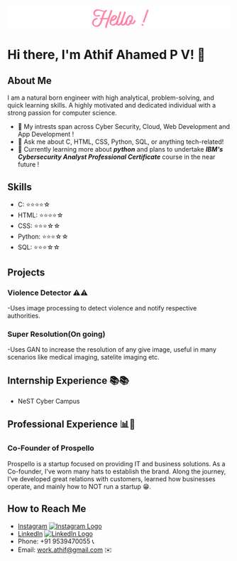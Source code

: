![Alt Text](https://github.com/athif-work/aboutMe/blob/main/1000.gif)


# Hi there, I'm Athif Ahamed P V! 👋

## About Me
I am a natural born engineer with high analytical, problem-solving, and quick learning skills. A highly motivated and dedicated individual with a strong passion for computer science.

- 🌱 My intrests span across Cyber Security, Cloud, Web Development and App Development !
- 💬 Ask me about C, HTML, CSS, Python, SQL, or anything tech-related!
- 📖 Currently learning more about ***python*** and plans to undertake ***IBM's Cybersecurity Analyst Professional Certificate*** course in the near future !


## Skills
- C: ⭐️⭐️⭐️⭐️☆
- HTML: ⭐️⭐️⭐️⭐️☆
- CSS: ⭐️⭐️⭐️☆☆
- Python: ⭐️⭐️⭐️☆☆
- SQL: ⭐️⭐️⭐️☆☆


## Projects
### Violence Detector ⚠️⚠️
-Uses image processing to detect violence and notify respective authorities.
### Super Resolution(On going)
-Uses GAN to increase the resolution of any give image, useful in many scenarios like medical imaging, satelite imaging etc.


## Internship Experience 📚📚
- NeST Cyber Campus

## Professional Experience 📊💼
### Co-Founder of Prospello
Prospello is a startup focused on providing IT and business solutions. As a Co-founder, I've worn many hats to establish the brand. Along the journey, I've developed great relations with customers, learned how businesses operate, and mainly how to NOT run a startup 😁.


## How to Reach Me

- [Instagram](https://www.instagram.com/athif_ahmd/) [<img src="https://upload.wikimedia.org/wikipedia/commons/thumb/a/a5/Instagram_icon.png/600px-Instagram_icon.png" alt="Instagram Logo" width="20"/>](https://www.instagram.com/athif_ahmd/) 
- [LinkedIn](https://www.linkedin.com/in/athif2002/) [<img src="https://upload.wikimedia.org/wikipedia/commons/thumb/c/ca/LinkedIn_logo_initials.png/768px-LinkedIn_logo_initials.png" alt="LinkedIn Logo" width="20"/>](https://www.linkedin.com/in/athif2002/)
- Phone: +91 9539470055 📞
- Email: work.athif@gmail.com ✉️
